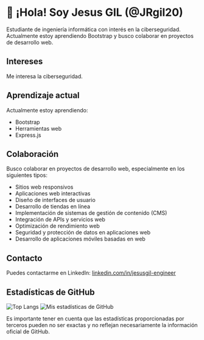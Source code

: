 # 👋 ¡Hola! Soy Jesus GIL (@JRgil20) 

Estudiante de ingeniería informática con interés en la ciberseguridad. Actualmente estoy aprendiendo Bootstrap y busco colaborar en proyectos de desarrollo web.

## Intereses
Me interesa la ciberseguridad.

## Aprendizaje actual
Actualmente estoy aprendiendo:
- Bootstrap
- Herramientas web
- Express.js


## Colaboración
Busco colaborar en proyectos de desarrollo web, especialmente en los siguientes tipos:

- Sitios web responsivos
- Aplicaciones web interactivas
- Diseño de interfaces de usuario
- Desarrollo de tiendas en línea
- Implementación de sistemas de gestión de contenido (CMS)
- Integración de APIs y servicios web
- Optimización de rendimiento web
- Seguridad y protección de datos en aplicaciones web
- Desarrollo de aplicaciones móviles basadas en web

## Contacto
Puedes contactarme en LinkedIn: [linkedin.com/in/jesusgil-engineer](linkedin.com/in/jesusgil-engineer)

## Estadísticas de GitHub
![Top Langs](https://github-readme-stats.vercel.app/api/top-langs/?username=JRgil20) ![Mis estadísticas de GitHub](https://github-readme-stats.vercel.app/api?username=JRgil20&show_icons=true)

Es importante tener en cuenta que las estadísticas proporcionadas por terceros pueden no ser exactas y no reflejan necesariamente la información oficial de GitHub.

<!---
Jrgil20ucab/Jrgil20ucab es un repositorio ✨ especial ✨ porque su `README.md` (este archivo) aparece en tu perfil de GitHub.
Puedes hacer clic en el enlace "Preview" para ver tus cambios.
--->
